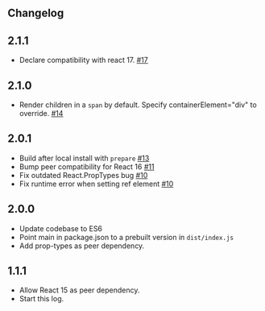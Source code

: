 Changelog
---

## 2.1.1

- Declare compatibility with react 17. [#17](https://github.com/mapbox/react-click-to-select/pull/17)

## 2.1.0

- Render children in a `span` by default. Specify containerElement="div" to override. [#14](https://github.com/mapbox/react-click-to-select/pull/14)

## 2.0.1

- Build after local install with `prepare` [#13](https://github.com/mapbox/react-click-to-select/pull/13)
- Bump peer compatibility for React 16 [#11](https://github.com/mapbox/react-click-to-select/pull/11)
- Fix outdated React.PropTypes bug [#10](https://github.com/mapbox/react-click-to-select/pull/10)
- Fix runtime error when setting ref element [#10](https://github.com/mapbox/react-click-to-select/pull/10)

## 2.0.0

- Update codebase to ES6
- Point main in package.json to a prebuilt version in `dist/index.js`
- Add prop-types as peer dependency.

## 1.1.1

- Allow React 15 as peer dependency.
- Start this log.
